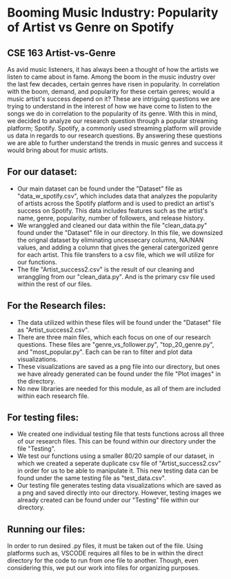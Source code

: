 # Booming Music Industry: Popularity of Artist vs Genre on Spotify
## CSE 163 Artist-vs-Genre
As avid music listeners, it has always been a thought of how the artists we listen to came about in fame. Among the boom in the music industry over the last few decades, certain genres have risen in popularity. In correlation with the boom, demand, and popularity for these certain genres; would a music artist's success depend on it? These are intriguing questions we are trying to understand in the interest of how we have come to listen to the songs we do in correlation to the popularity of its genre. With this in mind, we decided to analyze our research question through a popular streaming platform; Spotify. Spotify, a commonly used streaming platform will provide us data in regards to our research questions. By answering these questions we are able to further understand the trends in music genres and success it would bring about for music artists.

## For our dataset:
- Our main dataset can be found under the "Dataset" file as "data_w_spotify.csv", which includes data that analyzes the popularity of artists across the Spotify platform and is used to predict an artist's success on Spotify. This data includes features such as the artist's name, genre, popularity, number of followers, and release history.
- We wranggled and cleaned our data within the file "clean_data.py" found under the "Dataset" file in our directory. In this file, we downsized the orignal dataset by eliminating uncessecary columns, NA/NAN values, and adding a column that gives the general catergorized genre for each artist. This file transfers to a csv file, which we will utilize for our functions. 
- The file "Artist_success2.csv" is the result of our cleaning and wranggling from our "clean_data.py". And is the primary csv file used within the rest of our files. 
## For the Research files:
- The data utilized within these files will be found under the "Dataset" file as "Artist_success2.csv". 
- There are three main files, which each focus on one of our research
questions. These files are "genre_vs_follower.py", "top_20_genre.py", and "most_popular.py". Each can be ran to filter and plot data visualizations. 
- These visualizations are saved as a png file into our directory, but ones we have already generated can be found under the file "Plot images" in the directory.
- No new libraries are needed for this module, as all of them are included within each research file. 

## For testing files:
- We created one individual testing file that tests functions across all three of our research files. This can be found within our directory under the file "Testing".
- We test our functions using a smaller 80/20 sample of our dataset, in which we created a seperate duplicate csv file of "Artist_success2.csv" in order for us to be able to manipulate it. This new testing data can be found under the same testing file as "test_data.csv". 
- Our testing file generates testing data visualizations which are saved as a png and saved directly into our directory. However, testing images we already created can be found under our "Testing" file within our directory. 

## Running our files:
In order to run desired .py files, it must be taken out of the file. Using platforms such as, VSCODE requires all files to be in within the direct directory for the code to run from one file to another. Though, even considering this, we put our work into files for organizing purposes. 